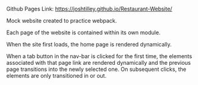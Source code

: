 Github Pages Link: https://joshtilley.github.io/Restaurant-Website/

Mock website created to practice webpack. 

Each page of the website is contained within its own module. 

When the site first loads, the home page is rendered dynamically. 

When a tab button in the nav-bar is clicked for the first time, the elements associated with that page link are rendered dynamically and the previous page transitions into the newly selected one. 
On subsequent clicks, the elements are only transitioned in or out.
